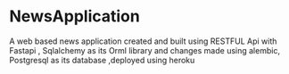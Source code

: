 # NewsApplication
A web based news application created and built using RESTFUL Api with Fastapi , Sqlalchemy as its Orml library and changes made using alembic, Postgresql as its database ,deployed using heroku

